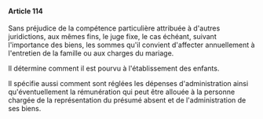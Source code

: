 #### Article 114

Sans préjudice de la compétence particulière attribuée à d'autres juridictions, aux mêmes fins, le juge fixe, le cas échéant, suivant l'importance des biens, les sommes qu'il convient d'affecter annuellement à l'entretien de la famille ou aux charges du mariage.

Il détermine comment il est pourvu à l'établissement des enfants.

Il spécifie aussi comment sont réglées les dépenses d'administration ainsi qu'éventuellement la rémunération qui peut être allouée à la personne chargée de la représentation du présumé absent et de l'administration de ses biens.

